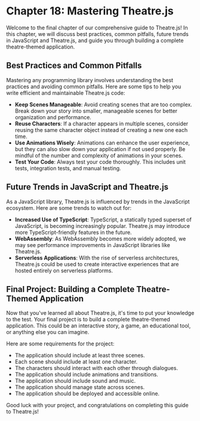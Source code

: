 # Chapter 18: Mastering Theatre.js

Welcome to the final chapter of our comprehensive guide to Theatre.js! In this chapter, we will discuss best practices, common pitfalls, future trends in JavaScript and Theatre.js, and guide you through building a complete theatre-themed application.

## Best Practices and Common Pitfalls

Mastering any programming library involves understanding the best practices and avoiding common pitfalls. Here are some tips to help you write efficient and maintainable Theatre.js code:

- **Keep Scenes Manageable**: Avoid creating scenes that are too complex. Break down your story into smaller, manageable scenes for better organization and performance.
- **Reuse Characters**: If a character appears in multiple scenes, consider reusing the same character object instead of creating a new one each time.
- **Use Animations Wisely**: Animations can enhance the user experience, but they can also slow down your application if not used properly. Be mindful of the number and complexity of animations in your scenes.
- **Test Your Code**: Always test your code thoroughly. This includes unit tests, integration tests, and manual testing.

## Future Trends in JavaScript and Theatre.js

As a JavaScript library, Theatre.js is influenced by trends in the JavaScript ecosystem. Here are some trends to watch out for:

- **Increased Use of TypeScript**: TypeScript, a statically typed superset of JavaScript, is becoming increasingly popular. Theatre.js may introduce more TypeScript-friendly features in the future.
- **WebAssembly**: As WebAssembly becomes more widely adopted, we may see performance improvements in JavaScript libraries like Theatre.js.
- **Serverless Applications**: With the rise of serverless architectures, Theatre.js could be used to create interactive experiences that are hosted entirely on serverless platforms.

## Final Project: Building a Complete Theatre-Themed Application

Now that you've learned all about Theatre.js, it's time to put your knowledge to the test. Your final project is to build a complete theatre-themed application. This could be an interactive story, a game, an educational tool, or anything else you can imagine.

Here are some requirements for the project:

- The application should include at least three scenes.
- Each scene should include at least one character.
- The characters should interact with each other through dialogues.
- The application should include animations and transitions.
- The application should include sound and music.
- The application should manage state across scenes.
- The application should be deployed and accessible online.

Good luck with your project, and congratulations on completing this guide to Theatre.js!

